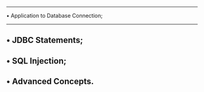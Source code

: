 -----------------------------------
• Application to Database Connection;

-------------------------------------------
• JDBC Statements;
------------------------------
• SQL Injection;
-----------------------------------
• Advanced Concepts.
-------------------------------
